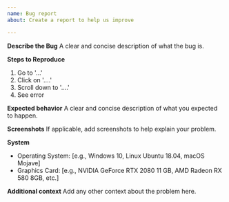 ```yaml
---
name: Bug report
about: Create a report to help us improve

---
```


**Describe the Bug**
A clear and concise description of what the bug is.

**Steps to Reproduce**
1. Go to '...'
2. Click on '....'
3. Scroll down to '....'
4. See error

**Expected behavior**
A clear and concise description of what you expected to happen.

**Screenshots**
If applicable, add screenshots to help explain your problem.

**System**
 - Operating System: [e.g., Windows 10, Linux Ubuntu 18.04, macOS Mojave]
 - Graphics Card: [e.g., NVIDIA GeForce RTX 2080 11 GB, AMD Radeon RX 580 8GB, etc.]

**Additional context**
Add any other context about the problem here.
